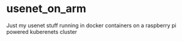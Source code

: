 # usenet_on_arm
Just my usenet stuff running in docker containers on a raspberry pi powered kuberenets cluster
